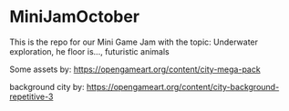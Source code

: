 # MiniJamOctober
This is the repo for our Mini Game Jam with the topic: Underwater exploration, he floor is..., futuristic animals

Some assets by:
https://opengameart.org/content/city-mega-pack

background city by:
https://opengameart.org/content/city-background-repetitive-3

